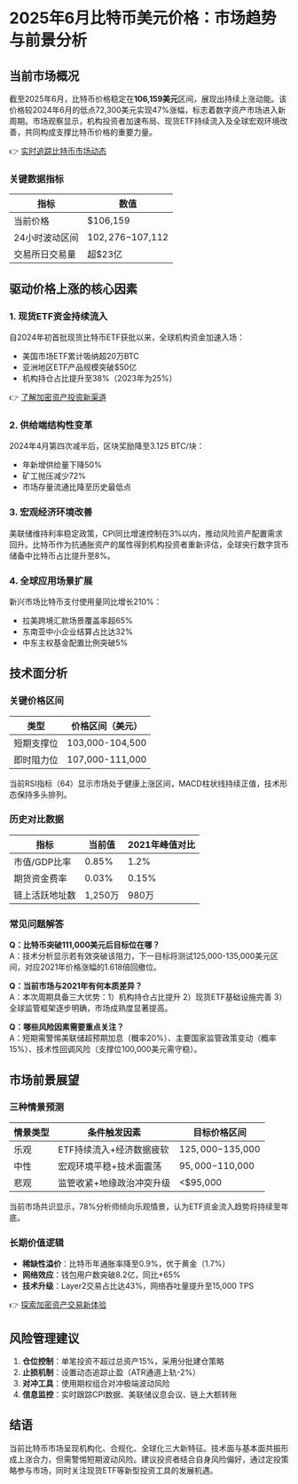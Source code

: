 # 2025年6月比特币美元价格：市场趋势与前景分析

## 当前市场概况
截至2025年6月，比特币价格稳定在**106,159美元**区间，展现出持续上涨动能。该价格较2024年6月的低点72,300美元实现47%涨幅，标志着数字资产市场进入新周期。市场观察显示，机构投资者加速布局、现货ETF持续流入及全球宏观环境改善，共同构成支撑比特币价格的重要力量。

👉 [实时追踪比特币市场动态](https://bit.ly/okx_welcome)

### 关键数据指标
| 指标          | 数值             |
|---------------|------------------|
| 当前价格      | $106,159         |
| 24小时波动区间| $102,276-$107,112|
| 交易所日交易量| 超$23亿          |

## 驱动价格上涨的核心因素

### 1. 现货ETF资金持续流入
自2024年初首批现货比特币ETF获批以来，全球机构资金加速入场：
- 美国市场ETF累计吸纳超20万BTC
- 亚洲地区ETF产品规模突破$50亿
- 机构持仓占比提升至38%（2023年为25%）

👉 [了解加密资产投资新渠道](https://bit.ly/okx_welcome)

### 2. 供给端结构性变革
2024年4月第四次减半后，区块奖励降至3.125 BTC/块：
- 年新增供给量下降50%
- 矿工抛压减少72%
- 市场存量流通比降至历史最低点

### 3. 宏观经济环境改善
美联储维持利率稳定政策，CPI同比增速控制在3%以内，推动风险资产配置需求回升。比特币作为抗通胀资产的属性得到机构投资者重新评估，全球央行数字货币储备中比特币占比提升至8%。

### 4. 全球应用场景扩展
新兴市场比特币支付使用量同比增长210%：
- 拉美跨境汇款场景覆盖率超65%
- 东南亚中小企业结算占比达32%
- 中东主权基金配置比例突破5%

## 技术面分析

### 关键价格区间
| 类型       | 价格区间（美元） |
|------------|------------------|
| 短期支撑位 | 103,000-104,500  |
| 即时阻力位 | 107,000-111,000  |

当前RSI指标（64）显示市场处于健康上涨区间，MACD柱状线持续正值，技术形态保持多头排列。

### 历史对比数据
| 指标               | 当前值      | 2021年峰值对比 |
|--------------------|-------------|----------------|
| 市值/GDP比率       | 0.85%       | 1.2%           |
| 期货资金费率       | 0.03%       | 0.15%          |
| 链上活跃地址数     | 1,250万     | 980万          |

### 常见问题解答

**Q：比特币突破111,000美元后目标位在哪？**  
A：技术分析显示若有效突破该阻力，下一目标将测试125,000-135,000美元区间，对应2021年价格涨幅的1.618倍回撤位。

**Q：当前市场与2021年有何本质差异？**  
A：本次周期具备三大优势：1）机构持仓占比提升 2）现货ETF基础设施完善 3）全球监管框架逐步明确，市场成熟度显著提高。

**Q：哪些风险因素需要重点关注？**  
A：短期需警惕美联储超预期加息（概率20%）、主要国家监管政策变动（概率15%）、技术性回调风险（支撑位100,000美元需守稳）。

## 市场前景展望

### 三种情景预测
| 情景类型 | 条件触发因素                     | 目标价格区间       |
|----------|----------------------------------|--------------------|
| 乐观     | ETF持续流入+经济数据疲软         | $125,000-$135,000  |
| 中性     | 宏观环境平稳+技术面震荡          | $95,000-$110,000   |
| 悲观     | 监管收紧+地缘政治冲突升级        | <$95,000           |

当前市场共识显示，78%分析师倾向乐观情景，认为ETF资金流入趋势将持续至年底。

### 长期价值逻辑
- **稀缺性溢价**：比特币年通胀率降至0.9%，优于黄金（1.7%）
- **网络效应**：钱包用户数突破8.2亿，同比+65%
- **技术升级**：Layer2交易占比达43%，网络吞吐量提升至15,000 TPS

👉 [探索加密资产交易新体验](https://bit.ly/okx_welcome)

## 风险管理建议
1. **仓位控制**：单笔投资不超过总资产15%，采用分批建仓策略
2. **止损机制**：设置动态追踪止盈（ATR通道上轨-2%）
3. **对冲工具**：使用期权组合对冲极端波动风险
4. **信息监控**：实时跟踪CPI数据、美联储议息会议、链上大额转账

## 结语
当前比特币市场呈现机构化、合规化、全球化三大新特征。技术面与基本面共振形成上涨合力，但需警惕短期波动风险。建议投资者结合自身风险偏好，通过定投策略参与市场，同时关注现货ETF等新型投资工具的发展机遇。